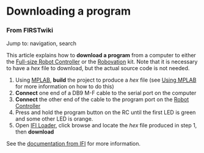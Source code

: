 # Downloading a program

### From FIRSTwiki

Jump to: navigation, search

This article explains how to **download a program** from a computer to either
the [Full-size Robot Controller](/index.php/Robot_Controller "Robot
Controller" ) or the [Robovation](/index.php/Robovation "Robovation" ) kit.
Note that it is necessary to have a _hex_ file to download, but the actual
source code is not needed.

  1. Using [MPLAB](/index.php/MPLAB "MPLAB" ), **build** the project to produce a _hex_ file (see [Using MPLAB](/index.php/Using_MPLAB "Using MPLAB" ) for more information on how to do this) 
  2. **Connect** one end of a DB9 M-F cable to the serial port on the computer 
  3. **Connect** the other end of the cable to the program port on the [Robot Controller](/index.php/Robot_Controller "Robot Controller" )
  4. Press and hold the program button on the RC until the first LED is green and some other LED is orange. 
  5. Open [IFI Loader](/index.php/IFI_Loader "IFI Loader" ), click browse and locate the _hex_ file produced in step 1, then **download**

See the [documentation from
IFI](http://innovationfirst.com/FIRSTRobotics/documentation.htm
"http://innovationfirst.com/FIRSTRobotics/documentation.htm" ) for more
information.

